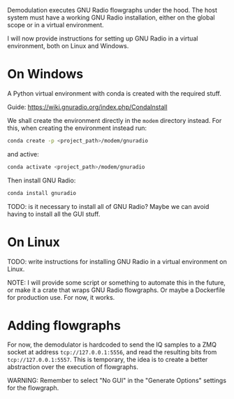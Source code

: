 Demodulation executes GNU Radio flowgraphs under the hood. The host system must have a working GNU Radio installation, either on the global scope or in a virtual environment.

I will now provide instructions for setting up GNU Radio in a virtual environment, both on Linux and Windows.

# On Windows

A Python virtual environment with conda is created with the required stuff.

Guide: https://wiki.gnuradio.org/index.php/CondaInstall

We shall create the environment directly in the `modem` directory instead. For this, when creating the environment instead run:

```sh
conda create -p <project_path>/modem/gnuradio
```

and active:

```sh
conda activate <project_path>/modem/gnuradio
```

Then install GNU Radio:

```sh
conda install gnuradio
```

TODO: is it necessary to install all of GNU Radio? Maybe we can avoid having to install all the GUI stuff.

# On Linux
TODO: write instructions for installing GNU Radio in a virtual environment on Linux.

NOTE: I will provide some script or something to automate this in the future, or make it a crate that wraps GNU Radio flowgraphs. Or maybe a Dockerfile for production use. For now, it works.


# Adding flowgraphs

For now, the demodulator is hardcoded to send the IQ samples to a ZMQ socket at address `tcp://127.0.0.1:5556`, and read the resulting bits from `tcp://127.0.0.1:5557`. This is temporary, the idea is to create a better abstraction over the execution of flowgraphs.

WARNING: Remember to select "No GUI" in the "Generate Options" settings for the flowgraph.
